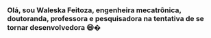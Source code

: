 ### Olá, sou Waleska Feitoza, engenheira mecatrônica, doutoranda, professora e pesquisadora na tentativa de se tornar desenvolvedora 😄�

<!--
**WaleskaFeitoza/WaleskaFeitoza** is a ✨ _special_ ✨ repository because its `README.md` (this file) appears on your GitHub profile.

Here are some ideas to get you started:

- 🔭 I’m currently working on ...
- 🌱 I’m currently learning ...
- 👯 I’m looking to collaborate on ...
- 🤔 I’m looking for help with ...
- 💬 Ask me about ...
- 📫 How to reach me: ...
- 😄 Pronouns: ...
- ⚡ Fun fact: ...
-->
